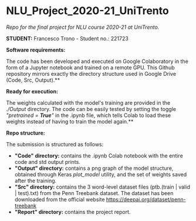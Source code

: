# NLU_Project_2020-21_UniTrento
*Repo for the final project for NLU course 2020-21 at UniTrento.*



**STUDENT:** Francesco Trono - Student no.: 221723

**Software requirements:** 

The code has been developed and executed on Google Colaboratory in the form of a Jupyter notebook and trained on a remote GPU. This Github repository mirrors exactly the directory structure used in Google Drive (Code, Src, Output).**


**Ready for execution:** 

The weights calculated with the model's training are provided in the *./Output* directory. The code can be easily tested by setting the toggle *"pretrained = **True**"* in the .ipynb file, which tells Colab to load these weights instead of having to train the model again.**


**Repo structure:**

The submission is structured as follows:
* **"Code" directory:** contains the .ipynb Colab notebook with the entire code and std output prints.
* **"Output" directory:** contains a png graph of the model structure, obtained through Keras *plot_model* utility, and the set of weights saved after the training.
* **"Src" directory:** contains the 3 word-level dataset files (ptb.(train | valid | test).txt) from the Penn Treebank dataset. The dataset has been downloaded from the official website https://deepai.org/dataset/penn-treebank 
* **"Report" directory:** contains the project report.

